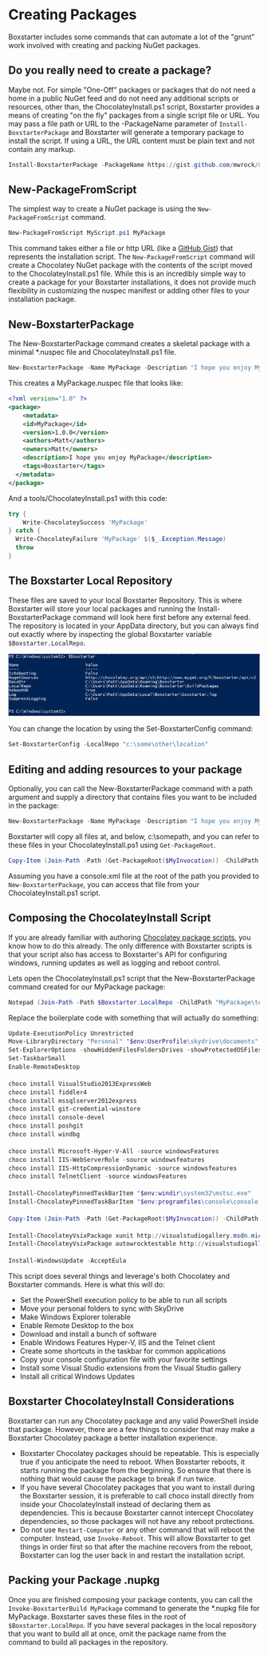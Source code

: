 ﻿---
Order: 60
Title: Creating Packages
---

# Creating Packages

Boxstarter includes some commands that can automate a lot of the "grunt" work involved with creating and packing NuGet packages.

## Do you really need to create a package?

Maybe not. For simple "One-Off" packages or packages that do not need a home in a public NuGet feed and do not need any additional scripts or resources, other than, the ChocolateyInstall.ps1 script, Boxstarter provides a means of creating "on the fly" packages from a single script file or URL. You may pass a file path or URL to the -PackageName parameter of `Install-BoxstarterPackage` and Boxstarter will generate a temporary package to install the script. If using a URL, the URL content must be plain text and not contain any markup.

```powershell
Install-BoxstarterPackage -PackageName https://gist.github.com/mwrock/8066325/raw/e0c830528429cd68a8c71dbff6f48298576d8d20/gistfile1.txt
```

## New-PackageFromScript

The simplest way to create a NuGet package is using the `New-PackageFromScript` command.

```powershell
New-PackageFromScript MyScript.ps1 MyPackage
```

This command takes either a file or http URL (like a [GitHub Gist](https://gist.github.com)) that represents the installation script. The `New-PackageFromScript` command will create a Chocolatey NuGet package with the contents of the script moved to the ChocolateyInstall.ps1 file. While this is an incredibly simple way to create a package for your Boxstarter installations, it does not provide much flexibility in customizing the nuspec manifest or adding other files to your installation package.

## New-BoxstarterPackage

The New-BoxstarterPackage command creates a skeletal package with a minimal *.nuspec file and ChocolateyInstall.ps1 file.

```powershell
New-BoxstarterPackage -Name MyPackage -Description "I hope you enjoy MyPackage"
```

This creates a MyPackage.nuspec file that looks like:

```xml
<?xml version="1.0" ?>
<package>
    <metadata>
    <id>MyPackage</id>
    <version>1.0.0</version>
    <authors>Matt</authors>
    <owners>Matt</owners>
    <description>I hope you enjoy MyPackage</description>
    <tags>Boxstarter</tags>
  </metadata>
</package>
```

And a tools/ChocolateyInstall.ps1 with this code:

```powershell
try {
    Write-ChocolateySuccess 'MyPackage'
} catch {
  Write-ChocolateyFailure 'MyPackage' $($_.Exception.Message)
  throw
}
```

## The Boxstarter Local Repository

These files are saved to your local Boxstarter Repository. This is where Boxstarter will store your local packages and running the Install-BoxstarterPackage command will look here first before any external feed. The repository is located in your AppData directory, but you can always find out exactly where by inspecting the global Boxstarter variable `$Boxstarter.LocalRepo`.

![Windows Powershell output from inspecting the global Boxstarter variable $Boxstarter.LocalRepo](/assets/images/global.png)

You can change the location by using the Set-BoxstarterConfig command:

```powershell
Set-BoxstarterConfig -LocalRepo "c:\some\other\location"
```

## Editing and adding resources to your package

Optionally, you can call the New-BoxstarterPackage command with a path argument and supply a directory that contains files you want to be included in the package:

```powershell
New-BoxstarterPackage -Name MyPackage -Description "I hope you enjoy MyPackage" -Path "c:\somePath"
```

Boxstarter will copy all files at, and below, c:\somepath, and you can refer to these files in your ChocolateyInstall.ps1 using `Get-PackageRoot`.

```powershell
Copy-Item (Join-Path -Path (Get-PackageRoot($MyInvocation)) -ChildPath 'console.xml') -Force $env:appdata\console\console.xml
```

Assuming you have a console.xml file at the root of the path you provided to `New-BoxstarterPackage`, you can access that file from your ChocolateyInstall.ps1 script.

## Composing the ChocolateyInstall Script

If you are already familiar with authoring [Chocolatey package scripts](https://docs.chocolatey.org/en-us/create/create-packages-quick-start), you know how to do this already. The only difference with Boxstarter scripts is that your script also has access to Boxstarter's API for configuring windows, running updates as well as logging and reboot control.

Lets open the ChocolateyInstall.ps1 script that the New-BoxstarterPackage command created for our MyPackage package:

```powershell
Notepad (Join-Path -Path $Boxstarter.LocalRepo -ChildPath "MyPackage\tools\ChocolateyInstall.ps1")
```

Replace the boilerplate code with something that will actually do something:

```powershell
Update-ExecutionPolicy Unrestricted
Move-LibraryDirectory "Personal" "$env:UserProfile\skydrive\documents"
Set-ExplorerOptions -showHiddenFilesFoldersDrives -showProtectedOSFiles -showFileExtensions
Set-TaskbarSmall
Enable-RemoteDesktop

choco install VisualStudio2013ExpressWeb
choco install fiddler4
choco install mssqlserver2012express
choco install git-credential-winstore
choco install console-devel
choco install poshgit
choco install windbg

choco install Microsoft-Hyper-V-All -source windowsFeatures
choco install IIS-WebServerRole -source windowsfeatures
choco install IIS-HttpCompressionDynamic -source windowsfeatures
choco install TelnetClient -source windowsFeatures

Install-ChocolateyPinnedTaskBarItem "$env:windir\system32\mstsc.exe"
Install-ChocolateyPinnedTaskBarItem "$env:programfiles\console\console.exe"

Copy-Item (Join-Path -Path (Get-PackageRoot($MyInvocation)) -ChildPath 'console.xml') -Force $env:appdata\console\console.xml

Install-ChocolateyVsixPackage xunit http://visualstudiogallery.msdn.microsoft.com/463c5987-f82b-46c8-a97e-b1cde42b9099/file/66837/1/xunit.runner.visualstudio.vsix
Install-ChocolateyVsixPackage autowrocktestable http://visualstudiogallery.msdn.microsoft.com/ea3a37c9-1c76-4628-803e-b10a109e7943/file/73131/1/AutoWrockTestable.vsix

Install-WindowsUpdate -AcceptEula
```

This script does several things and leverage's both Chocolatey and Boxstarter commands. Here is what this will do:

- Set the PowerShell execution policy to be able to run all scripts
- Move your personal folders to sync with SkyDrive
- Make Windows Explorer tolerable
- Enable Remote Desktop to the box
- Download and install a bunch of software
- Enable Windows Features Hyper-V, IIS and the Telnet client
- Create some shortcuts in the taskbar for common applications
- Copy your console configuration file with your favorite settings
- Install some Visual Studio extensions from the Visual Studio gallery
- Install all critical Windows Updates

## Boxstarter ChocolateyInstall Considerations

Boxstarter can run any Chocolatey package and any valid PowerShell inside that package. However, there are a few things to consider that may make a Boxstarter Chocolatey package a better installation experience.

- Boxstarter Chocolatey packages should be repeatable. This is especially true if you anticipate the need to reboot. When Boxstarter reboots, it starts running the package from the beginning. So ensure that there is nothing that would cause the package to break if run twice.
- If you have several Chocolatey packages that you want to install during the Boxstarter session, it is preferable to call choco install directly from inside your ChocolateyInstall instead of declaring them as dependencies. This is because Boxstarter cannot intercept Chocolatey dependencies, so those packages will not have any reboot protections.
- Do not use `Restart-Computer` or any other command that will reboot the computer. Instead, use `Invoke-Reboot`. This will allow Boxstarter to get things in order first so that after the machine recovers from the reboot, Boxstarter can log the user back in and restart the installation script.

## Packing your Package .nupkg

Once you are finished composing your package contents, you can call the `Invoke-BoxstarterBuild MyPackage` command to generate the *.nupkg file for MyPackage. Boxstarter saves these files in the root of `$Boxstarter.LocalRepo`. If you have several packages in the local repository that you want to build all at once, omit the package name from the command to build all packages in the repository.